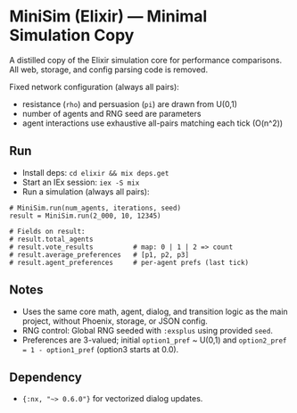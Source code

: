 # MiniSim (Elixir) — Minimal Simulation Copy

A distilled copy of the Elixir simulation core for performance comparisons. All web, storage, and config parsing code is removed.

Fixed network configuration (always all pairs):
- resistance (`rho`) and persuasion (`pi`) are drawn from U(0,1)
- number of agents and RNG seed are parameters
- agent interactions use exhaustive all-pairs matching each tick (O(n^2))

## Run

- Install deps: `cd elixir && mix deps.get`
- Start an IEx session: `iex -S mix`
- Run a simulation (always all pairs):

```
# MiniSim.run(num_agents, iterations, seed)
result = MiniSim.run(2_000, 10, 12345)

# Fields on result:
# result.total_agents
# result.vote_results          # map: 0 | 1 | 2 => count
# result.average_preferences   # [p1, p2, p3]
# result.agent_preferences     # per-agent prefs (last tick)
```

## Notes
- Uses the same core math, agent, dialog, and transition logic as the main project, without Phoenix, storage, or JSON config.
- RNG control: Global RNG seeded with `:exsplus` using provided `seed`.
- Preferences are 3-valued; initial `option1_pref` ~ U(0,1) and `option2_pref = 1 - option1_pref` (option3 starts at 0.0).

## Dependency
- `{:nx, "~> 0.6.0"}` for vectorized dialog updates.

